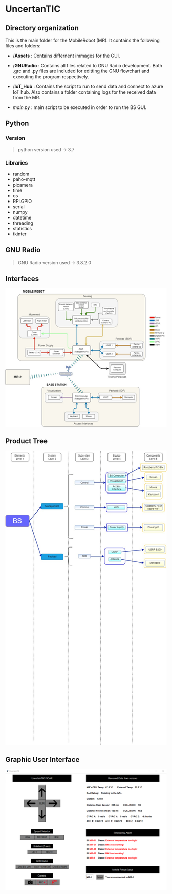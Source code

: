 
# **UncertanTIC**

## **Directory organization**

This is the main folder for the MobileRobot (MR). It contains the following files and folders:

- /**Assets** : Contains differnent immages for the GUI.

- /**GNURadio** : Contains all files related to GNU Radio development. Both .grc and .py files are included for editting the GNU flowchart and executing the program respectively.

- /**IoT_Hub** : Contains the script to run to send data and connect to azure IoT hub. Also contains a folder containing logs for the received data from the MR.

- *main.py* : main script to be executed in order to run the BS GUI.

## **Python**

### **Version**

> python version used -> 3.7

### **Libraries**

- random
- paho-mqtt
- picamera
- time
- os
- RPi.GPIO
- serial
- numpy
- datetime
- threading
- statistics
- tkinter

## **GNU Radio**

> GNU Radio version used -> 3.8.2.0

## **Interfaces**

![alt text](conexionado_interfaces.jpg)

## **Product Tree**

![alt text](prod_tree_BS.jpg)

## **Graphic User Interface**

![alt text](GUI.png)
